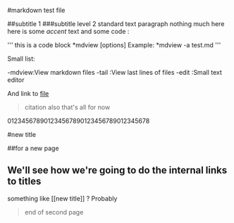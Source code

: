 #markdown test file

##subtitle 1
###subtitle level 2
standard text paragraph
nothing much here
here is some *accent* text
and some code :

'''
this is a code block
*mdview <filename> [options]
Example:
*mdview -a test.md
'''

Small list:

-mdview:View markdown files
-tail  :View last lines of files
-edit  :Small text editor

And link to [file](thefile)
>citation also
>that's all for now

012345678901234567890123456789012345678

#new title

##for a new page

We'll see how we're going to do the
internal links to titles
---
something like [[new title]] ?
Probably

>end of second page
